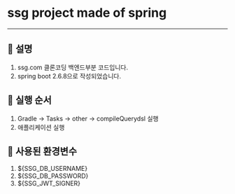 # ssg project made of spring

----

## 🍜 설명
1. ssg.com 클론코딩 백엔드부분 코드입니다.
2. spring boot 2.6.8으로 작성되었습니다.

## 🍜 실행 순서
1. Gradle -> Tasks -> other -> compileQuerydsl 실행
2. 애플리케이션 실행

## 🍜 사용된 환경변수
1. ${SSG_DB_USERNAME}
2. ${SSG_DB_PASSWORD}
3. ${SSG_JWT_SIGNER}
